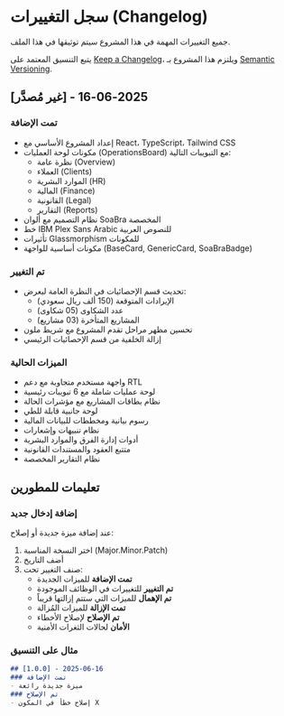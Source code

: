 
# سجل التغييرات (Changelog)

جميع التغييرات المهمة في هذا المشروع سيتم توثيقها في هذا الملف.

يتبع التنسيق المعتمد على [Keep a Changelog](https://keepachangelog.com/ar/1.0.0/)،
ويلتزم هذا المشروع بـ [Semantic Versioning](https://semver.org/spec/v2.0.0.html).

## [غير مُصدَّر] - 2025-06-16

### تمت الإضافة
- إعداد المشروع الأساسي مع React، TypeScript، Tailwind CSS
- مكونات لوحة العمليات (OperationsBoard) مع التبويبات التالية:
  - نظرة عامة (Overview)
  - العملاء (Clients)
  - الموارد البشرية (HR)
  - المالية (Finance)
  - القانونية (Legal)
  - التقارير (Reports)
- نظام التصميم مع ألوان SoaBra المخصصة
- خط IBM Plex Sans Arabic للنصوص العربية
- تأثيرات Glassmorphism للمكونات
- مكونات أساسية للواجهة (BaseCard, GenericCard, SoaBraBadge)

### تم التغيير
- تحديث قسم الإحصائيات في النظرة العامة ليعرض:
  - الإيرادات المتوقعة (150 ألف ريال سعودي)
  - عدد الشكاوى (05 شكاوى)
  - المشاريع المتأخرة (03 مشاريع)
- تحسين مظهر مراحل تقدم المشروع مع شريط ملون
- إزالة الخلفية من قسم الإحصائيات الرئيسي

### الميزات الحالية
- واجهة مستخدم متجاوبة مع دعم RTL
- لوحة عمليات شاملة مع 6 تبويبات رئيسية
- نظام بطاقات المشاريع مع مؤشرات الحالة
- لوحة جانبية قابلة للطي
- رسوم بيانية ومخططات للبيانات المالية
- نظام تنبيهات وإشعارات
- أدوات إدارة الفرق والموارد البشرية
- متتبع العقود والمستندات القانونية
- نظام التقارير المخصصة

## تعليمات للمطورين

### إضافة إدخال جديد
عند إضافة ميزة جديدة أو إصلاح:

1. اختر النسخة المناسبة (Major.Minor.Patch)
2. أضف التاريخ
3. صنف التغيير تحت:
   - **تمت الإضافة** للميزات الجديدة
   - **تم التغيير** للتغييرات في الوظائف الموجودة
   - **تم الإهمال** للميزات التي ستتم إزالتها قريباً
   - **تمت الإزالة** للميزات المُزالة
   - **تم الإصلاح** لإصلاح الأخطاء
   - **الأمان** لحالات الثغرات الأمنية

### مثال على التنسيق
```markdown
## [1.0.0] - 2025-06-16
### تمت الإضافة
- ميزة جديدة رائعة
### تم الإصلاح
- إصلاح خطأ في المكون X
```
